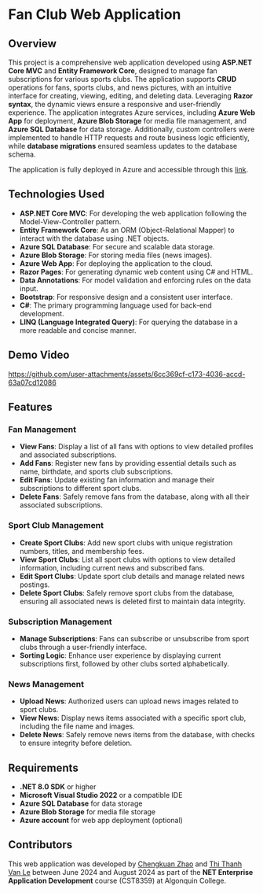 # Fan Club Web Application

## Overview

This project is a comprehensive web application developed using **ASP.NET Core MVC** and **Entity Framework Core**, designed to manage fan subscriptions for various sports clubs. The application supports **CRUD** operations for fans, sports clubs, and news pictures, with an intuitive interface for creating, viewing, editing, and deleting data. Leveraging **Razor syntax**, the dynamic views ensure a responsive and user-friendly experience. The application integrates Azure services, including **Azure Web App** for deployment, **Azure Blob Storage** for media file management, and **Azure SQL Database** for data storage. Additionally, custom controllers were implemented to handle HTTP requests and route business logic efficiently, while **database migrations** ensured seamless updates to the database schema.

The application is fully deployed in Azure and accessible through this [link](https://chengkuanassg2-hcenbtb4gjdjg0gs.canadacentral-01.azurewebsites.net/).

## Technologies Used

- **ASP.NET Core MVC**: For developing the web application following the Model-View-Controller pattern.
- **Entity Framework Core**: As an ORM (Object-Relational Mapper) to interact with the database using .NET objects.
- **Azure SQL Database**: For secure and scalable data storage.
- **Azure Blob Storage**: For storing media files (news images).
- **Azure Web App**: For deploying the application to the cloud.
- **Razor Pages**: For generating dynamic web content using C# and HTML.
- **Data Annotations**: For model validation and enforcing rules on the data input.
- **Bootstrap**: For responsive design and a consistent user interface.
- **C#**: The primary programming language used for back-end development.
- **LINQ (Language Integrated Query)**: For querying the database in a more readable and concise manner.

## Demo Video

https://github.com/user-attachments/assets/6cc369cf-c173-4036-accd-63a07cd12086

## Features

### Fan Management
- **View Fans**: Display a list of all fans with options to view detailed profiles and associated subscriptions.
- **Add Fans**: Register new fans by providing essential details such as name, birthdate, and sports club subscriptions.
- **Edit Fans**: Update existing fan information and manage their subscriptions to different sport clubs.
- **Delete Fans**: Safely remove fans from the database, along with all their associated subscriptions.

### Sport Club Management
- **Create Sport Clubs**: Add new sport clubs with unique registration numbers, titles, and membership fees.
- **View Sport Clubs**: List all sport clubs with options to view detailed information, including current news and subscribed fans.
- **Edit Sport Clubs**: Update sport club details and manage related news postings.
- **Delete Sport Clubs**: Safely remove sport clubs from the database, ensuring all associated news is deleted first to maintain data integrity.

### Subscription Management
- **Manage Subscriptions**: Fans can subscribe or unsubscribe from sport clubs through a user-friendly interface.
- **Sorting Logic**: Enhance user experience by displaying current subscriptions first, followed by other clubs sorted alphabetically.

### News Management
- **Upload News**: Authorized users can upload news images related to sport clubs.
- **View News**: Display news items associated with a specific sport club, including the file name and images.
- **Delete News**: Safely remove news items from the database, with checks to ensure integrity before deletion.


## Requirements

- **.NET 8.0 SDK** or higher
- **Microsoft Visual Studio 2022** or a compatible IDE
- **Azure SQL Database** for data storage
- **Azure Blob Storage** for media file storage
- **Azure account** for web app deployment (optional)

## Contributors

This web application was developed by [Chengkuan Zhao](https://github.com/chengkuanz) and [Thi Thanh Van Le](https://github.com/Le-Vivian) between June 2024 and August 2024 as part of the **NET Enterprise Application Development** course (CST8359) at Algonquin College.
